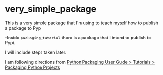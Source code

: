 # very_simple_package
This is a very simple package that I'm using to teach myself how to publish a package to Pypi

-Inside `packaging_tutorial` there is a package that I intend to publish to Pypi.

I will include steps taken later.

I am following directions from [Python Packaging User Guide > Tutorials > Packaging Python Projects](https://packaging.python.org/en/latest/tutorials/packaging-projects/)
